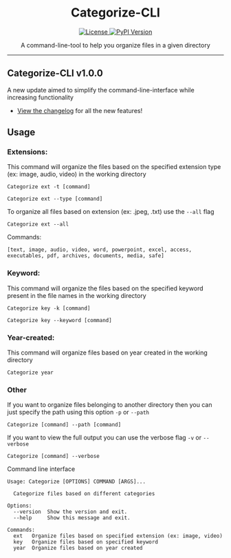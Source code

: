 <div align="center">
<h1>Categorize-CLI</h1>
<a href="https://github.com/Rohith-JN/Categorize-CLI/blob/main/LICENSE.txt">
  <img src="https://img.shields.io/github/license/Rohith-JN/Categorize-CLI?color=blue&style=flat-square" title="License">
</a>
<a href="https://pypi.org/project/Categorize-CLI/">
  <img src="https://img.shields.io/pypi/v/Categorize-CLI?color=blue&style=flat-square" title="PyPI Version">
</a>
<p>A command-line-tool to help you organize files in a given directory
</p>

</div>

---

## Categorize-CLI v1.0.0

A new update aimed to simplify the command-line-interface while increasing functionality

- [View the changelog](https://github.com/Rohith-JN/Categorize-CLI/blob/main/CHANGELOG.md) for all the new features!

## Usage

### Extensions:
This command will organize the files based on the specified extension type (ex: image, audio, video) in the working directory

```
Categorize ext -t [command]
```

```
Categorize ext --type [command]
```

To organize all files based on extension (ex: .jpeg, .txt) use the `--all` flag

```
Categorize ext --all
```
Commands:

```
[text, image, audio, video, word, powerpoint, excel, access, executables, pdf, archives, documents, media, safe]
```

### Keyword:
This command will organize the files based on the specified keyword present in the file names in the working directory

```
Categorize key -k [command]
```
```
Categorize key --keyword [command]
```

### Year-created:

This command will organize files based on year created in the working directory

```
Categorize year
```


### Other
If you want to organize files belonging to another directory then you can just specify the path using this option `-p` or `--path`

```
Categorize [command] --path [command]
```

If you want to view the full output you can use the verbose flag `-v` or `--verbose`

```
Categorize [command] --verbose
```

Command line interface

```
Usage: Categorize [OPTIONS] COMMAND [ARGS]...

  Categorize files based on different categories

Options:
  --version  Show the version and exit.
  --help     Show this message and exit.

Commands:
  ext   Organize files based on specified extension (ex: image, video)
  key   Organize files based on specified keyword
  year  Organize files based on year created
```